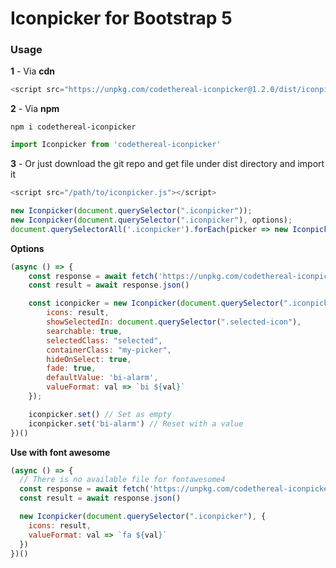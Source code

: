 # Iconpicker for Bootstrap 5

### Usage

**1** - Via **cdn**

```js
<script src="https://unpkg.com/codethereal-iconpicker@1.2.0/dist/iconpicker.js"></script>
```

**2** - Via **npm**

```
npm i codethereal-iconpicker
```

```js
import Iconpicker from 'codethereal-iconpicker'
```

**3** - Or just download the git repo and get file under dist directory and import it

```js
<script src="/path/to/iconpicker.js"></script>
```


```js
new Iconpicker(document.querySelector(".iconpicker"));
new Iconpicker(document.querySelector(".iconpicker"), options);
document.querySelectorAll('.iconpicker').forEach(picker => new Iconpicker(picker))
```


**Options**
```js
(async () => {
    const response = await fetch('https://unpkg.com/codethereal-iconpicker@1.2.0/dist/iconsets/bootstrap5.json')
    const result = await response.json()

    const iconpicker = new Iconpicker(document.querySelector(".iconpicker"), {
        icons: result,
        showSelectedIn: document.querySelector(".selected-icon"),
        searchable: true,
        selectedClass: "selected",
        containerClass: "my-picker",
        hideOnSelect: true,
        fade: true,
        defaultValue: 'bi-alarm',
        valueFormat: val => `bi ${val}`
    });

    iconpicker.set() // Set as empty
    iconpicker.set('bi-alarm') // Reset with a value
})()
```

**Use with font awesome**
```js
(async () => {
  // There is no available file for fontawesome4
  const response = await fetch('https://unpkg.com/codethereal-iconpicker@1.2.0/dist/iconsets/fontawesome4.json')
  const result = await response.json()

  new Iconpicker(document.querySelector(".iconpicker"), {
    icons: result,
    valueFormat: val => `fa ${val}`
  })
})()
```
